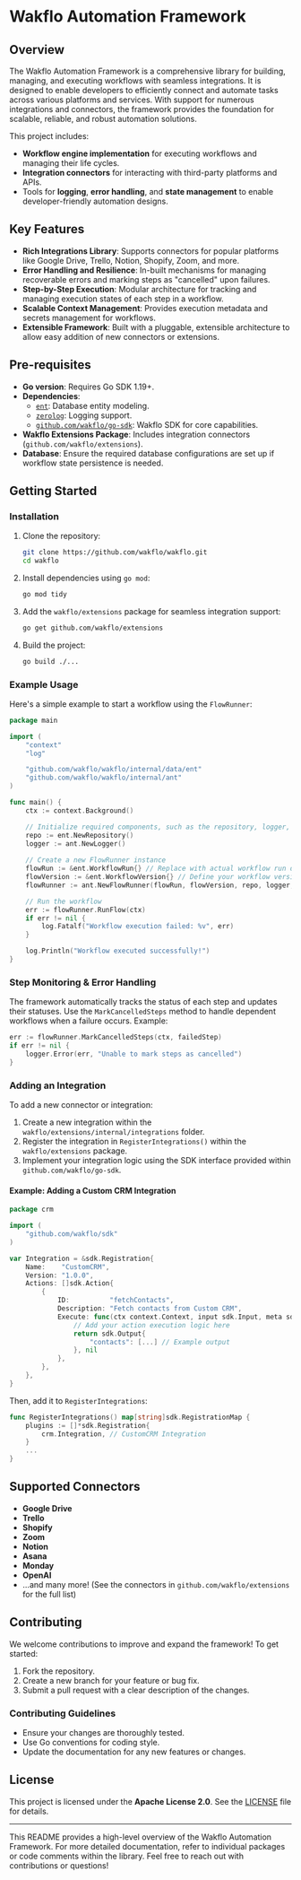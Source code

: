 # Wakflo Automation Framework

## Overview

The Wakflo Automation Framework is a comprehensive library for building, managing, and executing workflows with seamless integrations. It is designed to enable developers to efficiently connect and automate tasks across various platforms and services. With support for numerous integrations and connectors, the framework provides the foundation for scalable, reliable, and robust automation solutions.

This project includes:
- **Workflow engine implementation** for executing workflows and managing their life cycles.
- **Integration connectors** for interacting with third-party platforms and APIs.
- Tools for **logging**, **error handling**, and **state management** to enable developer-friendly automation designs.

## Key Features

- **Rich Integrations Library**: Supports connectors for popular platforms like Google Drive, Trello, Notion, Shopify, Zoom, and more.
- **Error Handling and Resilience**: In-built mechanisms for managing recoverable errors and marking steps as "cancelled" upon failures.
- **Step-by-Step Execution**: Modular architecture for tracking and managing execution states of each step in a workflow.
- **Scalable Context Management**: Provides execution metadata and secrets management for workflows.
- **Extensible Framework**: Built with a pluggable, extensible architecture to allow easy addition of new connectors or extensions.

## Pre-requisites

- **Go version**: Requires Go SDK 1.19+.
- **Dependencies**:
    - [`ent`](https://entgo.io): Database entity modeling.
    - [`zerolog`](https://github.com/rs/zerolog): Logging support.
    - [`github.com/wakflo/go-sdk`](https://github.com/wakflo/go-sdk): Wakflo SDK for core capabilities.
- **Wakflo Extensions Package**: Includes integration connectors (`github.com/wakflo/extensions`).
- **Database**: Ensure the required database configurations are set up if workflow state persistence is needed.

## Getting Started

### Installation

1. Clone the repository:
    ```bash
    git clone https://github.com/wakflo/wakflo.git
    cd wakflo
    ```

2. Install dependencies using `go mod`:
    ```bash
    go mod tidy
    ```

3. Add the `wakflo/extensions` package for seamless integration support:
    ```bash
    go get github.com/wakflo/extensions
    ```

4. Build the project:
    ```bash
    go build ./...
    ```

### Example Usage

Here's a simple example to start a workflow using the `FlowRunner`:

```go
package main

import (
    "context"
    "log"

    "github.com/wakflo/wakflo/internal/data/ent"
    "github.com/wakflo/wakflo/internal/ant"
)

func main() {
    ctx := context.Background()

    // Initialize required components, such as the repository, logger, etc.
    repo := ent.NewRepository()
    logger := ant.NewLogger()
    
    // Create a new FlowRunner instance
    flowRun := &ent.WorkflowRun{} // Replace with actual workflow run data.
    flowVersion := &ent.WorkflowVersion{} // Define your workflow version.
    flowRunner := ant.NewFlowRunner(flowRun, flowVersion, repo, logger, nil, nil)

    // Run the workflow
    err := flowRunner.RunFlow(ctx)
    if err != nil {
        log.Fatalf("Workflow execution failed: %v", err)
    }

    log.Println("Workflow executed successfully!")
}
```

### Step Monitoring & Error Handling

The framework automatically tracks the status of each step and updates their statuses. Use the `MarkCancelledSteps` method to handle dependent workflows when a failure occurs. Example:

```go
err := flowRunner.MarkCancelledSteps(ctx, failedStep)
if err != nil {
    logger.Error(err, "Unable to mark steps as cancelled")
}
```

### Adding an Integration

To add a new connector or integration:
1. Create a new integration within the `wakflo/extensions/internal/integrations` folder.
2. Register the integration in `RegisterIntegrations()` within the `wakflo/extensions` package.
3. Implement your integration logic using the SDK interface provided within `github.com/wakflo/go-sdk`.

#### Example: Adding a Custom CRM Integration

```go
package crm

import (
    "github.com/wakflo/sdk"
)

var Integration = &sdk.Registration{
    Name:    "CustomCRM",
    Version: "1.0.0",
    Actions: []sdk.Action{
        {
            ID:          "fetchContacts",
            Description: "Fetch contacts from Custom CRM",
            Execute: func(ctx context.Context, input sdk.Input, meta sdk.Metadata) (sdk.Output, error) {
                // Add your action execution logic here
                return sdk.Output{
                    "contacts": [...] // Example output
                }, nil
            },
        },
    },
}
```

Then, add it to `RegisterIntegrations`:

```go
func RegisterIntegrations() map[string]sdk.RegistrationMap {
    plugins := []*sdk.Registration{
        crm.Integration, // CustomCRM Integration
    }
    ...
}
```

## Supported Connectors

- **Google Drive**
- **Trello**
- **Shopify**
- **Zoom**
- **Notion**
- **Asana**
- **Monday**
- **OpenAI**
- ...and many more! (See the connectors in `github.com/wakflo/extensions` for the full list)

## Contributing

We welcome contributions to improve and expand the framework! To get started:
1. Fork the repository.
2. Create a new branch for your feature or bug fix.
3. Submit a pull request with a clear description of the changes.

### Contributing Guidelines
- Ensure your changes are thoroughly tested.
- Use Go conventions for coding style.
- Update the documentation for any new features or changes.

## License

This project is licensed under the **Apache License 2.0**. See the [LICENSE](LICENSE) file for details.

---

This README provides a high-level overview of the Wakflo Automation Framework. For more detailed documentation, refer to individual packages or code comments within the library. Feel free to reach out with contributions or questions!